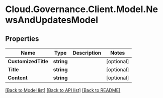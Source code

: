 # Cloud.Governance.Client.Model.NewsAndUpdatesModel
## Properties

Name | Type | Description | Notes
------------ | ------------- | ------------- | -------------
**CustomizedTitle** | **string** |  | [optional] 
**Title** | **string** |  | [optional] 
**Content** | **string** |  | [optional] 

[[Back to Model list]](../README.md#documentation-for-models) [[Back to API list]](../README.md#documentation-for-api-endpoints) [[Back to README]](../README.md)

